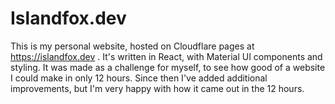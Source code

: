 # Islandfox.dev

This is my personal website, hosted on Cloudflare pages at https://islandfox.dev . It's written in React, with Material UI components and styling.
It was made as a challenge for myself, to see how good of a website I could make in only 12 hours. Since then I've added additional improvements, but I'm very happy with how it came out in the 12 hours.
